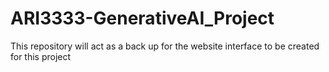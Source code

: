 # ARI3333-GenerativeAI_Project
This repository will act as a back up for the website interface to be created for this project
